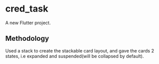 # cred_task

A new Flutter project.

## Methodology

Used a stack to create the stackable card layout, and gave the 
cards 2 states, i.e expanded and suspended(will be collapsed by default).

